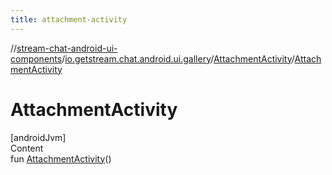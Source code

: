```yaml
---
title: attachment-activity
---
```

//[stream-chat-android-ui-components](../../../index.md)/[io.getstream.chat.android.ui.gallery](../index.md)/[AttachmentActivity](index.md)/[AttachmentActivity](AttachmentActivity.md)



# AttachmentActivity  
[androidJvm]  
Content  
fun [AttachmentActivity](AttachmentActivity.md)()  



